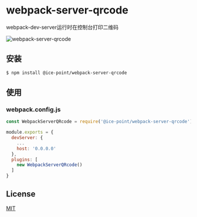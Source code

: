 # webpack-server-qrcode

webpack-dev-server运行时在控制台打印二维码

![webpack-server-qrcode](https://raw.githubusercontent.com/li-shuaishuai/webpack-server-qrcode/master/static/webpack-server-qrcode.png)

## 安装

```bash
$ npm install @ice-point/webpack-server-qrcode
```

## 使用

### webpack.config.js
```JavaScript
const WebpackServerQRcode = require('@ice-point/webpack-server-qrcode')

module.exports = {
  devServer: {
    ...
    host: '0.0.0.0'
  },
  plugins: [
    new WebpackServerQRcode()
  ]
}
```

## License

[MIT](https://github.com/li-shuaishuai/webpack-server-qrcode/blob/master/LICENSE)